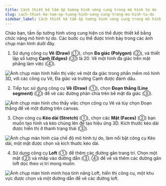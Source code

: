 ```yaml
---
title: Cách thiết kế tấm ốp tường hình vòng cung trong mô hình tự do
slug: cach-thiet-ke-tam-op-tuong-hinh-vong-cung-trong-mo-hinh-tu-do
sidebar_label: Cách thiết kế tấm ốp tường hình vòng cung trong mô hình tự do
---
```


Chào bạn, tấm ốp tường hình vòng cung hiện có thể được thiết kế bằng chức năng mô hình tự do. Các bước cụ thể được trình bày trong các ảnh chụp màn hình dưới đây.

1. Sử dụng công cụ **Vẽ (Draw)** (①), chọn **Đa giác (Polygon)** (②), và thiết lập số lượng **Cạnh (Edges)** (③) là 20. Vẽ một hình đa giác trên mặt phẳng làm việc (④).

![Ảnh chụp màn hình hiển thị việc vẽ một đa giác trong phần mềm mô hình 3D, với các công cụ Vẽ, Đa giác và trường Cạnh được đánh dấu.](https://storage.googleapis.com/jegavn_kb/images/088752ca-f702-4835-9f19-6f843697b228.png)

2. Tiếp tục sử dụng công cụ **Vẽ (Draw)** (①), chọn **Đoạn thẳng (Line segment)** (②) để vẽ các đường phân chia trên bề mặt đa giác (③).

![Ảnh chụp màn hình cho thấy việc chọn công cụ Vẽ và tùy chọn Đoạn thẳng để vẽ một đường trên canvas.](https://storage.googleapis.com/jegavn_kb/images/62cb9e3e-9470-4ce5-ad21-4a949d0e8819.png)

3. Chọn công cụ **Kéo dài (Stretch)** (①), chọn các **Mặt (Faces)** (②) bạn muốn tạo hình và kéo chúng lên để tạo hiệu ứng 3D. Kích thước kéo dài được hiển thị ở thanh trạng thái (③).

![Ảnh chụp màn hình của chế độ mô hình tự do, làm nổi bật công cụ Kéo dài, một mặt được chọn và kích thước kéo dài.](https://storage.googleapis.com/jegavn_kb/images/8df313b3-3f70-432f-ac7f-c83eba950455.png)

4. Sử dụng công cụ **Loft** (①) để thêm các đường gân trang trí. Chọn một mặt (②) và nhấp vào đường dẫn (③, ④) để vẽ và thêm các đường gân loft dọc theo vị trí mong muốn.

![Ảnh chụp màn hình minh họa tính năng Loft, hiển thị công cụ, một khu vực được chọn và một đường dẫn để vẽ các đường loft.](https://storage.googleapis.com/jegavn_kb/images/b76bceb1-3e8e-4931-a97a-9bf162135b1d.png)